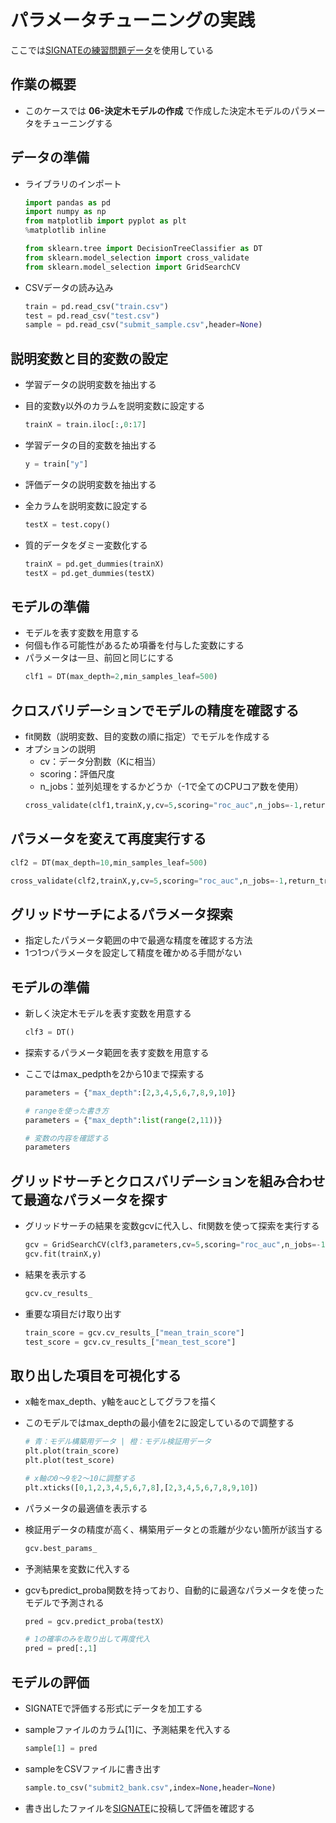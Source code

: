 # パラメータチューニングの実践

ここでは[SIGNATEの練習問題データ](https://signate.jp/competitions/1/data)を使用している

## 作業の概要
* このケースでは __06-決定木モデルの作成__ で作成した決定木モデルのパラメータをチューニングする

## データの準備
* ライブラリのインポート
  ```python
  import pandas as pd
  import numpy as np
  from matplotlib import pyplot as plt
  %matplotlib inline

  from sklearn.tree import DecisionTreeClassifier as DT
  from sklearn.model_selection import cross_validate
  from sklearn.model_selection import GridSearchCV
  ```

* CSVデータの読み込み
  ```python
  train = pd.read_csv("train.csv")
  test = pd.read_csv("test.csv")
  sample = pd.read_csv("submit_sample.csv",header=None)
  ```

## 説明変数と目的変数の設定
* 学習データの説明変数を抽出する
* 目的変数y以外のカラムを説明変数に設定する
  ```python
  trainX = train.iloc[:,0:17]
  ```

* 学習データの目的変数を抽出する
  ```python
  y = train["y"]
  ```

* 評価データの説明変数を抽出する
* 全カラムを説明変数に設定する
  ```python
  testX = test.copy()
  ```

* 質的データをダミー変数化する
  ```python
  trainX = pd.get_dummies(trainX)
  testX = pd.get_dummies(testX)
  ```

## モデルの準備
* モデルを表す変数を用意する
* 何個も作る可能性があるため項番を付与した変数にする
* パラメータは一旦、前回と同じにする
  ```python
  clf1 = DT(max_depth=2,min_samples_leaf=500)
  ```

## クロスバリデーションでモデルの精度を確認する
* fit関数（説明変数、目的変数の順に指定）でモデルを作成する
* オプションの説明
  * cv：データ分割数（Kに相当）
  * scoring：評価尺度
  * n_jobs：並列処理をするかどうか（-1で全てのCPUコア数を使用）
  ```python
  cross_validate(clf1,trainX,y,cv=5,scoring="roc_auc",n_jobs=-1,return_train_score=True)
  ```

## パラメータを変えて再度実行する
  ```python
  clf2 = DT(max_depth=10,min_samples_leaf=500)

  cross_validate(clf2,trainX,y,cv=5,scoring="roc_auc",n_jobs=-1,return_train_score=True)
  ```

## グリッドサーチによるパラメータ探索
* 指定したパラメータ範囲の中で最適な精度を確認する方法
* 1つ1つパラメータを設定して精度を確かめる手間がない

## モデルの準備
* 新しく決定木モデルを表す変数を用意する
  ```python
  clf3 = DT()
  ```

* 探索するパラメータ範囲を表す変数を用意する
* ここではmax_pedpthを2から10まで探索する
  ```python
  parameters = {"max_depth":[2,3,4,5,6,7,8,9,10]}

  # rangeを使った書き方
  parameters = {"max_depth":list(range(2,11))}

  # 変数の内容を確認する
  parameters
  ```

## グリッドサーチとクロスバリデーションを組み合わせて最適なパラメータを探す
* グリッドサーチの結果を変数gcvに代入し、fit関数を使って探索を実行する
  ```python
  gcv = GridSearchCV(clf3,parameters,cv=5,scoring="roc_auc",n_jobs=-1,return_train_score=True)
  gcv.fit(trainX,y)
  ```

* 結果を表示する
  ```python
  gcv.cv_results_
  ```

* 重要な項目だけ取り出す
  ```python
  train_score = gcv.cv_results_["mean_train_score"]
  test_score = gcv.cv_results_["mean_test_score"]
  ```

## 取り出した項目を可視化する
* x軸をmax_depth、y軸をaucとしてグラフを描く
* このモデルではmax_depthの最小値を2に設定しているので調整する
  ```python
  # 青：モデル構築用データ | 橙：モデル検証用データ
  plt.plot(train_score)
  plt.plot(test_score)

  # x軸の0～9を2～10に調整する
  plt.xticks([0,1,2,3,4,5,6,7,8],[2,3,4,5,6,7,8,9,10])
  ```

* パラメータの最適値を表示する
* 検証用データの精度が高く、構築用データとの乖離が少ない箇所が該当する
  ```python
  gcv.best_params_
  ```

* 予測結果を変数に代入する
* gcvもpredict_proba関数を持っており、自動的に最適なパラメータを使ったモデルで予測される
  ```python
  pred = gcv.predict_proba(testX)

  # 1の確率のみを取り出して再度代入
  pred = pred[:,1]
  ```

## モデルの評価
* SIGNATEで評価する形式にデータを加工する
* sampleファイルのカラム[1]に、予測結果を代入する
  ```python
  sample[1] = pred
  ```

* sampleをCSVファイルに書き出す
  ```python
  sample.to_csv("submit2_bank.csv",index=None,header=None)
  ```

* 書き出したファイルを[SIGNATE](https://signate.jp/competitions/24/data)に投稿して評価を確認する
